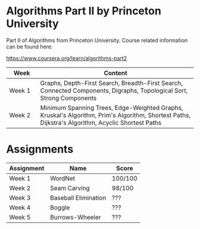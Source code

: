# Algorithms Part II by Princeton University
 
Part II of Algorithms from Princeton University. Course related information can be found here:

https://www.coursera.org/learn/algorithms-part2

⠀Week⠀                | Content |
| --- | --- |
| Week 1 | Graphs, Depth-First Search, Breadth-First Search, Connected Components, Digraphs, Topological Sort, Strong Components |
| Week 2 | Minimum Spanning Trees, Edge-Weighted Graphs, Kruskal's Algorithm, Prim's Algorithm, Shortest Paths, Dijkstra's Algorithm, Acyclic Shortest Paths | 

# Assignments

| Assignment | Name | Score |
| --- | --- | --- |
| Week 1 | WordNet | 100/100 |
| Week 2 | Seam Carving | 98/100 |
| Week 3 | Baseball Elimination | ??? |
| Week 4 | Boggle | ??? |
| Week 5 | Burrows-Wheeler | ??? | 
